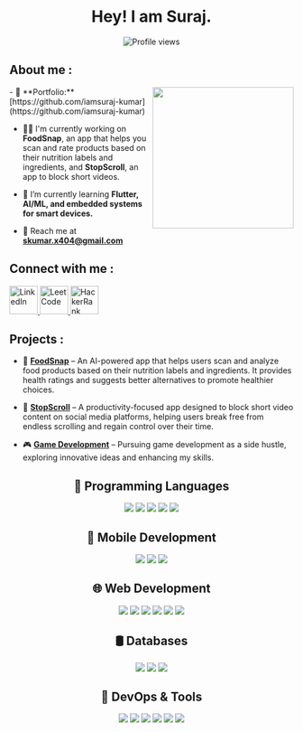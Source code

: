 <h1 align="center">Hey! I am Suraj.</h1>

<p align="center">
  <img src="https://komarev.com/ghpvc/?username=yourusername&color=blue&style=flat-square" alt="Profile views">
</p>


## About me :
<img align="right" src="https://i.pinimg.com/originals/54/c9/af/54c9af226721e95539a5cd9592d635bb.gif" width="250"/>
- 📂 **Portfolio:** [https://github.com/iamsuraj-kumar](https://github.com/iamsuraj-kumar)
  
- 👨‍💻 I'm currently working on **FoodSnap**, an app that helps you scan and rate products based on their nutrition labels and ingredients, and **StopScroll**, an app to block short videos.
  
- 📖 I’m currently learning **Flutter, AI/ML, and embedded systems for smart devices.**
   
- 📧 Reach me at [**skumar.x404@gmail.com**](mailto:skumar.x404@gmail.com) 


## Connect with me :
<p align="left">
  <a href="https://linkedin.com/in/iamsuraj-kumar" target="_blank">
    <img src="https://img.icons8.com/color/48/000000/linkedin.png" alt="LinkedIn" width="50" height="50"/>
  </a>
  
  <a href="https://leetcode.com/u/iamsuraj-kumar" target="_blank">
    <img src="https://i0.wp.com/turingplanet.org/wp-content/uploads/2020/05/LeetCode_logo.png" alt="LeetCode" width="50" height="50"/>
  </a>
  
  <a href="https://www.hackerrank.com/iamsuraj-kumar" target="_blank">
    <img src="https://cdn-1.webcatalog.io/catalog/hackerrank/hackerrank-icon.png" alt="HackerRank" width="50" height="50"/>
  </a>
</p>


## Projects :
- 📱 **[FoodSnap](#)** – An AI-powered app that helps users scan and analyze food products based on their nutrition labels and ingredients. It provides health ratings and suggests better alternatives to promote healthier choices.
  
- 🚫 **[StopScroll](#)** – A productivity-focused app designed to block short video content on social media platforms, helping users break free from endless scrolling and regain control over their time.
  
- 🎮 **[Game Development](#)** – Pursuing game development as a side hustle, exploring innovative ideas and enhancing my skills. 


<div align="center">
  
  <!-- Programming Languages -->
  <h2>🚀 Programming Languages</h2>
  <p>
    <img src="https://img.shields.io/badge/C-00599C?style=for-the-badge&logo=c&logoColor=white">
    <img src="https://img.shields.io/badge/C++-00599C?style=for-the-badge&logo=c%2B%2B&logoColor=white">
    <img src="https://img.shields.io/badge/Java-ED8B00?style=for-the-badge&logo=java&logoColor=white">
    <img src="https://img.shields.io/badge/Python-3776AB?style=for-the-badge&logo=python&logoColor=white">
    <img src="https://img.shields.io/badge/Dart-0175C2?style=for-the-badge&logo=dart&logoColor=white">
  </p>

  <!-- Mobile Development -->
  <h2>📱 Mobile Development</h2>
  <p>
    <img src="https://img.shields.io/badge/Android-3DDC84?style=for-the-badge&logo=android&logoColor=white">
    <img src="https://img.shields.io/badge/Kotlin-0095D5?style=for-the-badge&logo=kotlin&logoColor=white">
    <img src="https://img.shields.io/badge/Flutter-02569B?style=for-the-badge&logo=flutter&logoColor=white">
  </p>

  <!-- Web Development -->
  <h2>🌐 Web Development</h2>
  <p>
    <img src="https://img.shields.io/badge/HTML5-E34F26?style=for-the-badge&logo=html5&logoColor=white">
    <img src="https://img.shields.io/badge/CSS3-1572B6?style=for-the-badge&logo=css3&logoColor=white">
    <img src="https://img.shields.io/badge/JavaScript-F7DF1E?style=for-the-badge&logo=javascript&logoColor=black">
    <img src="https://img.shields.io/badge/Bootstrap-7952B3?style=for-the-badge&logo=bootstrap&logoColor=white">
    <img src="https://img.shields.io/badge/Node.js-339933?style=for-the-badge&logo=nodedotjs&logoColor=white">
    <img src="https://img.shields.io/badge/Express.js-000000?style=for-the-badge&logo=express&logoColor=white">
  </p>

  <!-- Databases -->
  <h2>🛢️ Databases</h2>
  <p>
    <img src="https://img.shields.io/badge/MySQL-4479A1?style=for-the-badge&logo=mysql&logoColor=white">
    <img src="https://img.shields.io/badge/PostgreSQL-316192?style=for-the-badge&logo=postgresql&logoColor=white">
    <img src="https://img.shields.io/badge/MongoDB-4EA94B?style=for-the-badge&logo=mongodb&logoColor=white">
  </p>

  <!-- DevOps & Tools -->
  <h2>🔧 DevOps & Tools</h2>
  <p>
    <img src="https://img.shields.io/badge/Git-F05032?style=for-the-badge&logo=git&logoColor=white">
    <img src="https://img.shields.io/badge/GitHub-181717?style=for-the-badge&logo=github&logoColor=white">
    <img src="https://img.shields.io/badge/Docker-2496ED?style=for-the-badge&logo=docker&logoColor=white">
    <img src="https://img.shields.io/badge/Linux-FCC624?style=for-the-badge&logo=linux&logoColor=black">
    <img src="https://img.shields.io/badge/AWS-232F3E?style=for-the-badge&logo=amazon-aws&logoColor=white">
    <img src="https://img.shields.io/badge/Nginx-009639?style=for-the-badge&logo=nginx&logoColor=white">
  </p>

</div>
